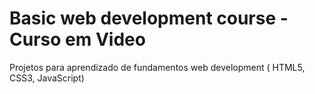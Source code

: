 # Basic web development course - Curso em Video
Projetos para aprendizado de fundamentos web development ( HTML5, CSS3, JavaScript) 
